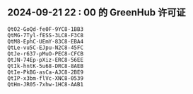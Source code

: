 ## 2024-09-21 22 : 00 的 GreenHub 许可证
```
QtO2-GoQd-fe0F-9YC8-1BB3
QtMG-7Tyl-fESS-3LC8-F3C8
QtM8-EphC-UEmY-83C8-EBA4
QtLe-vu5C-EJpu-N2C8-45FC
QtJe-r637-pMuO-PEC8-CFCB
QtJN-74Ep-pXiz-ERC8-56EE
QtIk-hntK-5u68-DRC8-8AEB
QtIe-PkBG-asCa-AJC8-2BE9
QtIP-x3bm-flVc-XNC8-0539
QtHm-JR05-7xhw-1HC8-AAB1
```

